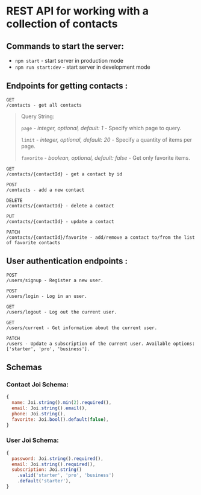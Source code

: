 # REST API for working with a collection of contacts

## Commands to start the server:

- `npm start` - start server in production mode
- `npm run start:dev` - start server in development mode

## Endpoints for getting contacts :

    GET
    /contacts - get all contacts

> Query String:
>
> `page` - _integer, optional, default: 1_ - Specify which page to query.
>
> `limit` - _integer, optional, default: 20_ - Specify a quantity of items per page.
>
> `favorite` - _boolean, optional, default: false_ - Get only favorite items.

    GET
    /contacts/{contactId} - get a contact by id

    POST
    /contacts - add a new contact

    DELETE
    /contacts/{contactId} - delete a contact

    PUT
    /contacts/{contactId} - update a contact

    PATCH
    /contacts/{contactId}/favorite - add/remove a contact to/from the list of favorite contacts

## User authentication endpoints :

    POST
    /users/signup - Register a new user.

    POST
    /users/login - Log in an user.

    GET
    /users/logout - Log out the current user.

    GET
    /users/current - Get information about the current user.

    PATCH
    /users - Update a subscription of the current user. Available options: ['starter', 'pro', 'business'].

## Schemas

### Contact Joi Schema:

```js
{
  name: Joi.string().min(2).required(),
  email: Joi.string().email(),
  phone: Joi.string(),
  favorite: Joi.bool().default(false),
}
```

### User Joi Schema:

```js
{
  password: Joi.string().required(),
  email: Joi.string().required(),
  subscription: Joi.string()
    .valid('starter', 'pro', 'business')
    .default('starter'),
}
```
